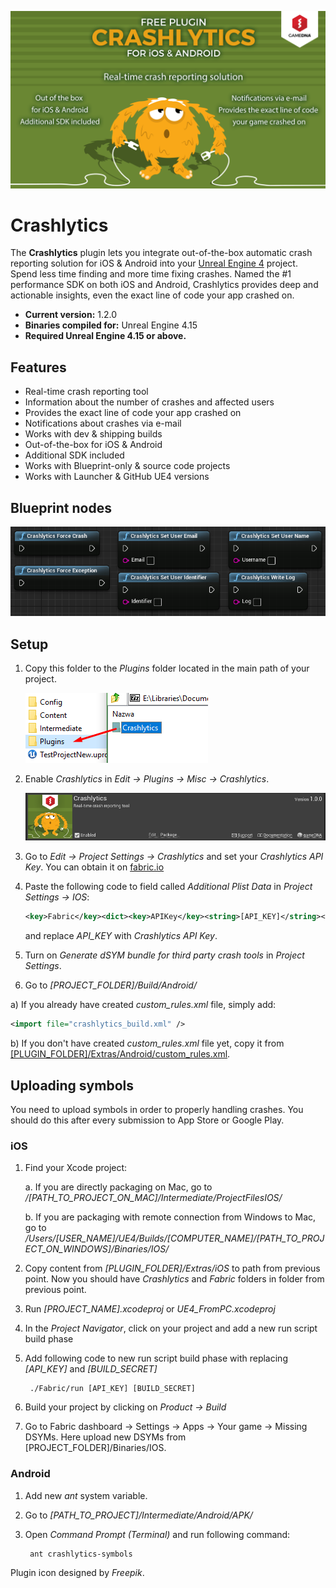 ![Splash](Resources/Splash.png)

# Crashlytics

The **Crashlytics** plugin lets you integrate out-of-the-box automatic crash reporting solution for iOS & Android into your [Unreal Engine 4](http://www.unrealengine.com) project.
Spend less time finding and more time fixing crashes. Named the #1 performance SDK on both iOS and Android, Crashlytics provides deep and actionable insights, even the exact line of code your app crashed on.

* **Current version:** 1.2.0
* **Binaries compiled for:** Unreal Engine 4.15
* **Required Unreal Engine 4.15 or above.**

## Features
* Real-time crash reporting tool
* Information about the number of crashes and affected users
* Provides the exact line of code your app crashed on
* Notifications about crashes via e-mail
* Works with dev & shipping builds
* Out-of-the-box for iOS & Android
* Additional SDK included
* Works with Blueprint-only & source code projects
* Works with Launcher & GitHub UE4 versions

## Blueprint nodes
![Splash](Resources/BlueprintSample.png)

## Setup
1. Copy this folder to the *Plugins* folder located in the main path of your project.

    ![CopyFiles](Resources/CopyFiles.png)

2. Enable *Crashlytics* in *Edit -> Plugins -> Misc -> Crashlytics*.

    ![EnablePlugin](Resources/EnablePlugin.png)

3. Go to _Edit -> Project Settings -> Crashlytics_ and set your _Crashlytics API Key_. You can obtain it on [fabric.io](http://www.fabric.io)

4. Paste the following code to field called _Additional Plist Data_ in _Project Settings -> IOS_:

    ```xml
    <key>Fabric</key><dict><key>APIKey</key><string>[API_KEY]</string><key>Kits</key><array><dict><key>KitInfo</key><dict/><key>KitName</key><string>Crashlytics</string></dict></array></dict>
    ```

    and replace _API_KEY_ with _Crashlytics API Key_.
    
5. Turn on _Generate dSYM bundle for third party crash tools_ in _Project Settings_.

6. Go to _[PROJECT_FOLDER]/Build/Android/_

  a) If you already have created _custom_rules.xml_ file, simply add:
  ```xml
  <import file="crashlytics_build.xml" />
  ```
  b) If you don't have created _custom_rules.xml_ file yet, copy it from [[PLUGIN_FOLDER]/Extras/Android/custom_rules.xml](Extras/Android/custom_rules.xml).

## Uploading symbols
You need to upload symbols in order to properly handling crashes. You should do this after every submission to App Store or Google Play.

### iOS
1. Find your Xcode project:

    a. If you are directly packaging on Mac, go to _/[PATH_TO_PROJECT_ON_MAC]/Intermediate/ProjectFilesIOS/_

    b. If you are packaging with remote connection from Windows to Mac, go to _/Users/[USER_NAME]/UE4/Builds/[COMPUTER_NAME]/[PATH_TO_PROJECT_ON_WINDOWS]/Binaries/IOS/_

2. Copy content from _[PLUGIN_FOLDER]/Extras/iOS_ to path from previous point. Now you should have _Crashlytics_ and _Fabric_ folders in folder from previous point.

3. Run _[PROJECT_NAME].xcodeproj_ or _UE4_FromPC.xcodeproj_

4. In the _Project Navigator_, click on your project and add a new run script build phase

5. Add following code to new run script build phase with replacing _[API_KEY]_ and _[BUILD_SECRET]_

        ./Fabric/run [API_KEY] [BUILD_SECRET]

6. Build your project by clicking on _Product -> Build_

7. Go to Fabric dashboard -> Settings -> Apps -> Your game -> Missing DSYMs. Here upload new DSYMs from [PROJECT_FOLDER]/Binaries/IOS.

### Android

1. Add new _ant_ system variable.

2. Go to _[PATH_TO_PROJECT]/Intermediate/Android/APK/_

3. Open _Command Prompt (Terminal)_ and run following command:

        ant crashlytics-symbols

Plugin icon designed by _Freepik_.
